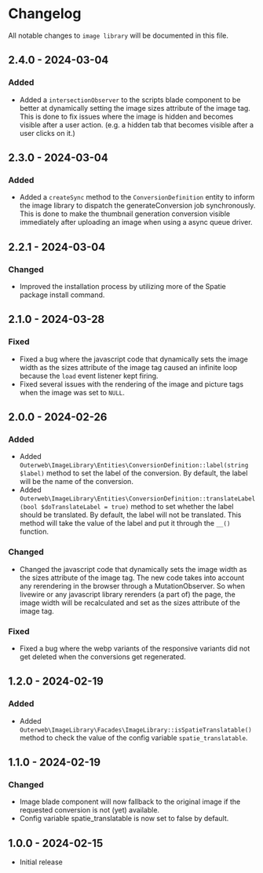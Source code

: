 # Changelog

All notable changes to `image library` will be documented in this file.

## 2.4.0 - 2024-03-04

### Added

- Added a `intersectionObserver` to the scripts blade component to be better at dynamically setting the image sizes attribute of the image tag. This is done to fix issues where the image is hidden and becomes visible after a user action. (e.g. a hidden tab that becomes visible after a user clicks on it.)

## 2.3.0 - 2024-03-04

### Added

- Added a `createSync` method to the `ConversionDefinition` entity to inform the image library to dispatch the generateConversion job synchronously. This is done to make the thumbnail generation conversion visible immediately after uploading an image when using a async queue driver.

## 2.2.1 - 2024-03-04

### Changed

- Improved the installation process by utilizing more of the Spatie package install command.

## 2.1.0 - 2024-03-28

### Fixed

- Fixed a bug where the javascript code that dynamically sets the image width as the sizes attribute of the image tag caused an infinite loop because the `load` event listener kept firing.
- Fixed several issues with the rendering of the image and picture tags when the image was set to `NULL`.

## 2.0.0 - 2024-02-26

### Added

- Added `Outerweb\ImageLibrary\Entities\ConversionDefinition::label(string $label)` method to set the label of the conversion. By default, the label will be the name of the conversion.
- Added `Outerweb\ImageLibrary\Entities\ConversionDefinition::translateLabel(bool $doTranslateLabel = true)` method to set whether the label should be translated. By default, the label will not be translated. This method will take the value of the label and put it through the `__()` function.

### Changed

- Changed the javascript code that dynamically sets the image width as the sizes attribute of the image tag. The new code takes into account any rerendering in the browser through a MutationObserver. So when livewire or any javascript library rerenders (a part of) the page, the image width will be recalculated and set as the sizes attribute of the image tag.

### Fixed

- Fixed a bug where the webp variants of the responsive variants did not get deleted when the conversions get regenerated.

## 1.2.0 - 2024-02-19

### Added

- Added `Outerweb\ImageLibrary\Facades\ImageLibrary::isSpatieTranslatable()` method to check the value of the config variable `spatie_translatable`.

## 1.1.0 - 2024-02-19

### Changed

- Image blade component will now fallback to the original image if the requested conversion is not (yet) available.
- Config variable spatie_translatable is now set to false by default.

## 1.0.0 - 2024-02-15

- Initial release
